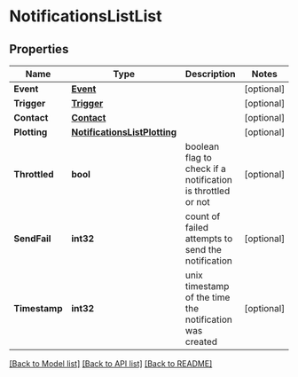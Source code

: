 # NotificationsListList

## Properties

Name | Type | Description | Notes
------------ | ------------- | ------------- | -------------
**Event** | [**Event**](Event.md) |  | [optional] 
**Trigger** | [**Trigger**](Trigger.md) |  | [optional] 
**Contact** | [**Contact**](Contact.md) |  | [optional] 
**Plotting** | [**NotificationsListPlotting**](NotificationsList_plotting.md) |  | [optional] 
**Throttled** | **bool** | boolean flag to check if a notification is throttled or not | [optional] 
**SendFail** | **int32** | count of failed attempts to send the notification | [optional] 
**Timestamp** | **int32** | unix timestamp of the time the notification was created | [optional] 

[[Back to Model list]](../README.md#documentation-for-models) [[Back to API list]](../README.md#documentation-for-api-endpoints) [[Back to README]](../README.md)



